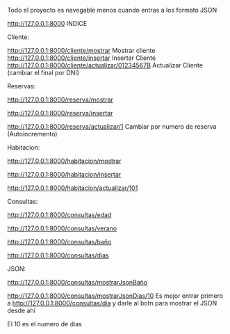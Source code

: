 Todo el proyecto es navegable menos cuando entras a los formato JSON


http://127.0.0.1:8000                                      INDICE

Cliente:

http://127.0.0.1:8000/cliente/mostrar                      Mostrar cliente
http://127.0.0.1:8000/cliente/insertar                     Insertar Cliente
http://127.0.0.1:8000/cliente/actualizar/01234567B         Actualizar Cliente (cambiar el final por DNI)

Reservas:

http://127.0.0.1:8000/reserva/mostrar

http://127.0.0.1:8000/reserva/insertar

http://127.0.0.1:8000/reserva/actualizar/1                 Cambiar por numero de reserva (Autoincremento)

Habitacion:

http://127.0.0.1:8000/habitacion/mostrar

http://127.0.0.1:8000/habitacion/insertar

http://127.0.0.1:8000/habitacion/actualizar/101


Consultas:

http://127.0.0.1:8000/consultas/edad

http://127.0.0.1:8000/consultas/verano

http://127.0.0.1:8000/consultas/baño

http://127.0.0.1:8000/consultas/dias


JSON:

http://127.0.0.1:8000/consultas/mostrarJsonBaño

http://127.0.0.1:8000/consultas/mostrarJsonDias/10     Es mejor entrar primero a http://127.0.0.1:8000/consultas/dia y darle al botn para mostrar el JSON desde ahí

El 10 es el numero de dias
